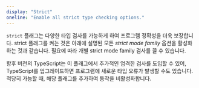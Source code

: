 ```yaml
---
display: "Strict"
oneline: "Enable all strict type checking options."
---
```


`strict` 플래그는 다양한 타입 검사를 가능하게 하여 프로그램 정확성을 더욱 보장합니다.
strict 플래그를 켜는 것은 아래에 설명된 모든 _strict mode family_ 옵션을 활성화하는 것과 같습니다.
필요에 따라 개별 strict mode family 검사를 끌 수 있습니다.

향후 버전의 TypeScript는 이 플래그에서 추가적인 엄격한 검사를 도입할 수 있어, TypeScript를 업그레이드하면 프로그램에 새로운 타입 오류가 발생할 수도 있습니다.
적당히 가능할 때, 해당 플래그를 추가하여 동작을 비활성화합니다.
